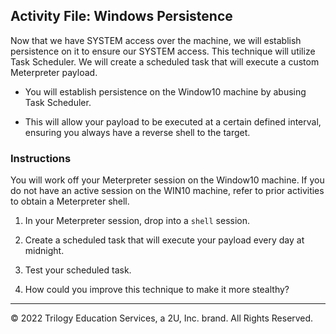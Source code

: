 ## Activity File: Windows Persistence

Now that we have SYSTEM access over the machine, we will establish persistence on it to ensure our SYSTEM access. This technique will utilize Task Scheduler. We will create a scheduled task that will execute a custom Meterpreter payload.

- You will establish persistence on the Window10 machine by abusing Task Scheduler. 

- This will allow your payload to be executed at a certain defined interval, ensuring you always have a reverse shell to the target.

### Instructions

You will work off your Meterpreter session on the Window10 machine. If you do not have an active session on the WIN10 machine, refer to prior activities to obtain a Meterpreter shell.

1. In your Meterpreter session, drop into a `shell` session.

2. Create a scheduled task that will execute your payload every day at midnight.  

3. Test your scheduled task. 

4. How could you improve this technique to make it more stealthy?

---
© 2022 Trilogy Education Services, a 2U, Inc. brand. All Rights Reserved.



